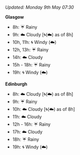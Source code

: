 *Updated: Monday 9th May 07:30*

**Glasgow**

* 8h: :umbrella: Rainy
* 9h: :cloud: Cloudy [:cyclone:(:cloud:) as of 8h]
* 10h, 11h: :cyclone: Windy (:cloud:)
* 12h, 13h: :umbrella: Rainy
* 14h: :cloud: Cloudy
* 15h - 18h: :umbrella: Rainy
* 19h: :cyclone: Windy (:cloud:)

**Edinburgh**

* 8h: :cloud: Cloudy [:cyclone:(:cloud:) as of 8h]
* 9h: :umbrella: Rainy
* 10h: :cloud: Cloudy [:cyclone:(:cloud:) as of 8h]
* 11h: :cloud: Cloudy
* 12h - 16h: :umbrella: Rainy
* 17h: :cloud: Cloudy
* 18h: :umbrella: Rainy
* 19h: :cyclone: Windy (:cloud:)
